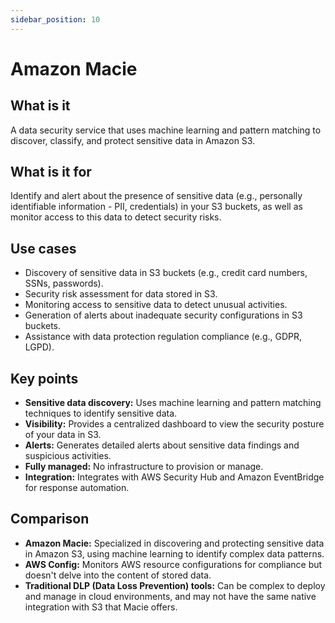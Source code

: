 ```yaml
---
sidebar_position: 10
---
```


# Amazon Macie

## What is it
A data security service that uses machine learning and pattern matching to discover, classify, and protect sensitive data in Amazon S3.

## What is it for
Identify and alert about the presence of sensitive data (e.g., personally identifiable information - PII, credentials) in your S3 buckets, as well as monitor access to this data to detect security risks.

## Use cases
- Discovery of sensitive data in S3 buckets (e.g., credit card numbers, SSNs, passwords).
- Security risk assessment for data stored in S3.
- Monitoring access to sensitive data to detect unusual activities.
- Generation of alerts about inadequate security configurations in S3 buckets.
- Assistance with data protection regulation compliance (e.g., GDPR, LGPD).

## Key points
- **Sensitive data discovery:** Uses machine learning and pattern matching techniques to identify sensitive data.
- **Visibility:** Provides a centralized dashboard to view the security posture of your data in S3.
- **Alerts:** Generates detailed alerts about sensitive data findings and suspicious activities.
- **Fully managed:** No infrastructure to provision or manage.
- **Integration:** Integrates with AWS Security Hub and Amazon EventBridge for response automation.

## Comparison
- **Amazon Macie:** Specialized in discovering and protecting sensitive data in Amazon S3, using machine learning to identify complex data patterns.
- **AWS Config:** Monitors AWS resource configurations for compliance but doesn't delve into the content of stored data.
- **Traditional DLP (Data Loss Prevention) tools:** Can be complex to deploy and manage in cloud environments, and may not have the same native integration with S3 that Macie offers.



